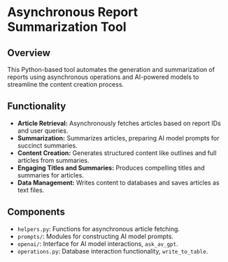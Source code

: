 # Asynchronous Report Summarization Tool

## Overview
This Python-based tool automates the generation and summarization of reports using asynchronous operations and AI-powered models to streamline the content creation process.

## Functionality
- **Article Retrieval:** Asynchronously fetches articles based on report IDs and user queries.
- **Summarization:** Summarizes articles, preparing AI model prompts for succinct summaries.
- **Content Creation:** Generates structured content like outlines and full articles from summaries.
- **Engaging Titles and Summaries:** Produces compelling titles and summaries for articles.
- **Data Management:** Writes content to databases and saves articles as text files.

## Components
- `helpers.py`: Functions for asynchronous article fetching.
- `prompts/`: Modules for constructing AI model prompts.
- `openai/`: Interface for AI model interactions, `ask_av_gpt`.
- `operations.py`: Database interaction functionality, `write_to_table`.

